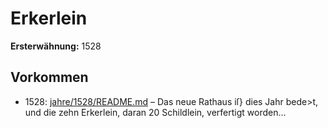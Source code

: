 # Erkerlein

**Ersterwähnung:** 1528

## Vorkommen
- 1528: [jahre/1528/README.md](../jahre/1528/README.md) – Das neue Rathaus iſ} dies Jahr bede>t, und die zehn
Erkerlein, daran 20 Schildlein, verfertigt worden...
